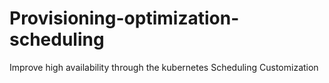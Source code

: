 # Provisioning-optimization-scheduling
Improve high availability through the kubernetes Scheduling Customization
